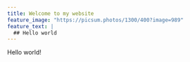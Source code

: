 ```yaml
---
title: Welcome to my website
feature_image: "https://picsum.photos/1300/400?image=989"
feature_text: |
  ## Hello world
---
```


Hello world!

